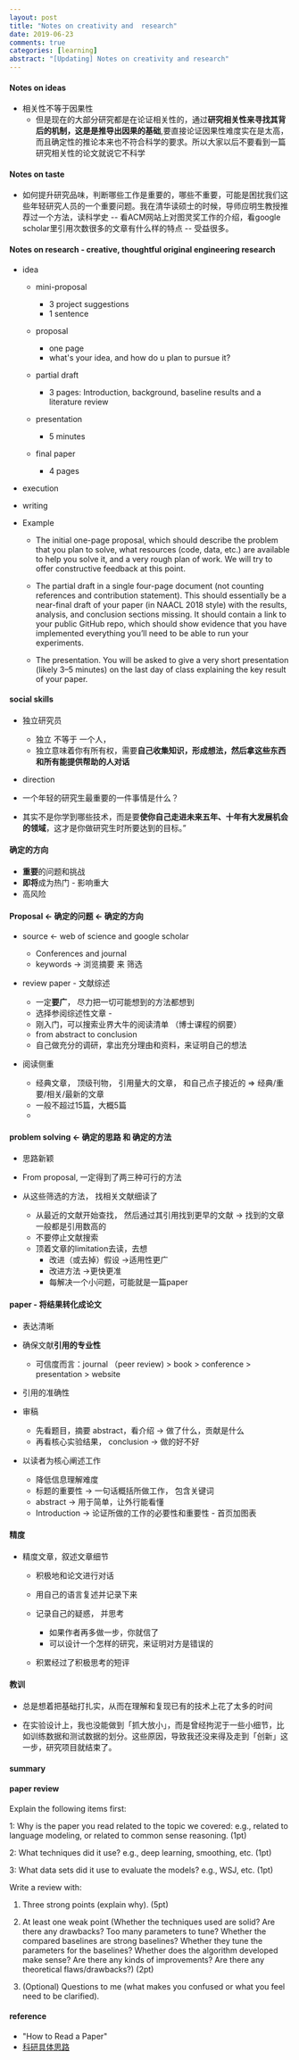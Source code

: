 ```yaml
---
layout: post
title: "Notes on creativity and  research"
date: 2019-06-23
comments: true 
categories: [learning]
abstract: "[Updating] Notes on creativity and research"
---
```


#### Notes on ideas 
     
   * 相关性不等于因果性 
     + 但是现在的大部分研究都是在论证相关性的，通过**研究相关性来寻找其背后的机制，这是是推导出因果的基础**,要直接论证因果性难度实在是太高，而且确定性的推论本来也不符合科学的要求。所以大家以后不要看到一篇研究相关性的论文就说它不科学 

#### Notes on taste 
   * 如何提升研究品味，判断哪些工作是重要的，哪些不重要，可能是困扰我们这些年轻研究人员的一个重要问题。我在清华读硕士的时候，导师应明生教授推荐过一个方法，读科学史 -- 看ACM网站上对图灵奖工作的介绍，看google scholar里引用次数很多的文章有什么样的特点 -- 受益很多。 ​​​​

#### Notes on research - creative, thoughtful original engineering research 

   * idea 
     + mini-proposal 
       - 3 project suggestions 
       - 1 sentence 

     + proposal 
       - one page 
       - what's your idea, and how do u plan to pursue it? 

     + partial draft 
       - 3 pages: Introduction, background, baseline results and a literature review 

     + presentation 
       - 5 minutes 

     + final paper 
       - 4 pages 


   * execution 

   * writing 

   * Example 
     - The initial one-page proposal, which should describe the problem that you plan to solve, what resources (code, data, etc.) are available to help you solve it, and a very rough plan of work. We will try to offer constructive feedback at this point. 

     - The partial draft in a single four-page document (not counting references and contribution statement). This should essentially be a near-final draft of your paper (in NAACL 2018 style) with the results, analysis, and conclusion sections missing. It should contain a link to your public GitHub repo, which should show evidence that you have implemented everything you’ll need to be able to run your experiments. 

     - The presentation. You will be asked to give a very short presentation (likely 3–5 minutes) on the last day of class explaining the key result of your paper.


#### social skills
   * 独立研究员 
     - 独立 不等于 一个人，  
     - 独立意味着你有所有权，需要**自己收集知识，形成想法，然后拿这些东西和所有能提供帮助的人对话** 

   * direction 
   * 一个年轻的研究生最重要的一件事情是什么？
   * 其实不是你学到哪些技术，而是要**使你自己走进未来五年、十年有大发展机会的领域**，这才是你做研究生时所要达到的目标。”

#### 确定的方向 
   * **重要**的问题和挑战 
   * **即将**成为热门 - 影响重大 
   * 高风险 

#### **Proposal** <-  确定的问题 <-  确定的方向 

  * source <- web of science and google scholar 
    - Conferences and journal 
    - keywords -> 浏览摘要 来 筛选  

  * review paper - 文献综述  

    - 一定**要广**， 尽力把一切可能想到的方法都想到
    - 选择参阅综述性文章 -
    - 刚入门，可以搜索业界大牛的阅读清单 （博士课程的纲要）
    - from abstract to conclusion 
    - 自己做充分的调研，拿出充分理由和资料，来证明自己的想法 


  * 阅读侧重 
    - 经典文章， 顶级刊物， 引用量大的文章， 和自己点子接近的
     => 经典/重要/相关/最新的文章 
    - 一般不超过15篇，大概5篇 
    - 


#### problem solving <-  确定的思路 和 确定的方法 
  * 思路新颖 

  * From proposal,  一定得到了两三种可行的方法 
  * 从这些筛选的方法， 找相关文献细读了 
    - 从最近的文献开始查找， 然后通过其引用找到更早的文献 -> 找到的文章一般都是引用数高的 
    - 不要停止文献搜索 
    - 顶着文章的limitation去读，去想 
      + 改进（或去掉）假设 ->适用性更广 
      + 改进方法 ->更快更准 
      + 每解决一个小问题，可能就是一篇paper 


#### paper - 将结果转化成论文 
  * 表达清晰 
  * 确保文献**引用的专业性**  
    - 可信度而言：journal （peer review) > book > conference > presentation > website

  * 引用的准确性 

  * 审稿 
    - 先看题目，摘要 abstract，看介绍 -> 做了什么，贡献是什么
    - 再看核心实验结果， conclusion -> 做的好不好 

  * 以读者为核心阐述工作 
    - 降低信息理解难度 
    - 标题的重要性 -> 一句话概括所做工作， 包含关键词 
    - abstract -> 用于简单，让外行能看懂 
    - Introduction ->  论证所做的工作的必要性和重要性 - 首页加图表 


#### 精度 
  * 精度文章，叙述文章细节
    + 积极地和论文进行对话
    + 用自己的语言复述并记录下来 
    + 记录自己的疑惑， 并思考 
      - 如果作者再多做一步，你就信了 
      - 可以设计一个怎样的研究，来证明对方是错误的 

    + 积累经过了积极思考的短评 


#### 教训 
  * 总是想着把基础打扎实，从而在理解和复现已有的技术上花了太多的时间 
  
  * 在实验设计上，我也没能做到「抓大放小」，而是曾经拘泥于一些小细节，比如训练数据和测试数据的划分。这些原因，导致我还没来得及走到「创新」这一步，研究项目就结束了。


#### summary 


#### paper review
Explain the following items first:

1: Why is the paper you read related to the topic we covered: e.g., related to language modeling, or related to common sense reasoning. (1pt)

2: What techniques did it use? e.g., deep learning, smoothing, etc. (1pt)

3: What data sets did it use to evaluate the models? e.g., WSJ, etc. (1pt)

Write a review with:

1. Three strong points (explain why). (5pt)

2. At least one weak point (Whether the techniques used are solid? Are there any drawbacks? Too many parameters to tune? Whether the compared baselines are strong baselines? Whether they tune the parameters for the baselines? Whether does the algorithm developed make sense? Are there any kinds of improvements? Are there any theoretical flaws/drawbacks?)  (2pt)

3. (Optional) Questions to me (what makes you confused or what you feel need to be clarified).


#### reference 
* "How to Read a Paper" 
* [科研具体思路](https://www.zhihu.com/question/27253997/answer/154350595)

